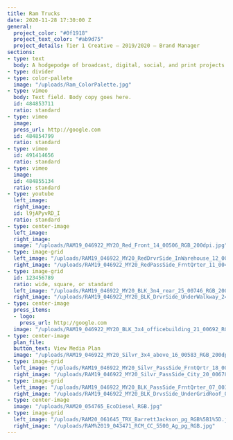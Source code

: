 ```yaml
---
title: Ram Trucks
date: 2020-11-28 17:30:00 Z
general:
  project_color: "#0f1918"
  project_text_color: "#ab9d75"
  project_details: Tier 1 Creative – 2019/2020 – Brand Manager
sections:
- type: text
  body: A hodgepodge of broadcast, digital, social, and print projects I managed.
- type: divider
- type: color-pallete
  image: "/uploads/Ram_ColorPalette.jpg"
- type: vimeo
  body: Text field. Body copy goes here.
  id: 484853711
  ratio: standard
- type: vimeo
  image: 
  press_url: http://google.com
  id: 484854799
  ratio: standard
- type: vimeo
  id: 491414656
  ratio: standard
- type: vimeo
  image: 
  id: 484855134
  ratio: standard
- type: youtube
  left_image: 
  right_image: 
  id: l9jAPyvRD_I
  ratio: standard
- type: center-image
  left_image: 
  right_image: 
  image: "/uploads/RAM19_046922_MY20_Red_Front_14_00506_RGB_200dpi.jpg"
- type: image-grid
  left_image: "/uploads/RAM19_046922_MY20_RedDrvrSide_InWarehouse_12_00480_RGB_200dpi.jpg"
  right_image: "/uploads/RAM19_046922_MY20_RedPassSide_FrntQrter_11_00404_RGB_200dpi.jpg"
- type: image-grid
  id: 123456789
  ratio: wide, square, or standard
  left_image: "/uploads/RAM19_046922_MY20_BLK_3n4_rear_25_00746_RGB_200dpi.jpg"
  right_image: "/uploads/RAM19_046922_MY20_BLK_DrvrSide_UnderWalkway_24_00742_RGB_200dpi.jpg"
- type: center-image
  press_items:
  - logo: 
    press_url: http://google.com
  image: "/uploads/RAM19_046922_MY20_BLK_3x4_officebuilding_21_00692_RGB_200dpi.jpg"
- type: center-image
  plan_file: 
  button_text: View Media Plan
  image: "/uploads/RAM19_046922_MY20_Silvr_3x4_above_16_00583_RGB_200dpi.jpg"
- type: image-grid
  left_image: "/uploads/RAM19_046922_MY20_Silvr_PassSide_FrntQrtr_18_00623_RGB_200dpi.jpg"
  right_image: "/uploads/RAM19_046922_MY20_Silvr_PassSide_City_20_00678_RGB_200dpi.jpg"
- type: image-grid
  left_image: "/uploads/RAM19_046922_MY20_BLK_PassSide_FrntQrter_07_00320_RGB_200dpi.jpg"
  right_image: "/uploads/RAM19_046922_MY20_BLK_DrvsSide_UnderGridRoof_03_00261_RGB_200dpi.jpg"
- type: center-image
  image: "/uploads/RAM20_054765_EcoDiesel_RGB.jpg"
- type: image-grid
  left_image: "/uploads/RAM20_061645_TRX_BarrettJackson_pg_RGB%5B1%5D.jpg"
  right_image: "/uploads/RAM%2019_043471_RCM_CC_5500_Ag_pg_RGB.jpg"
---
```


